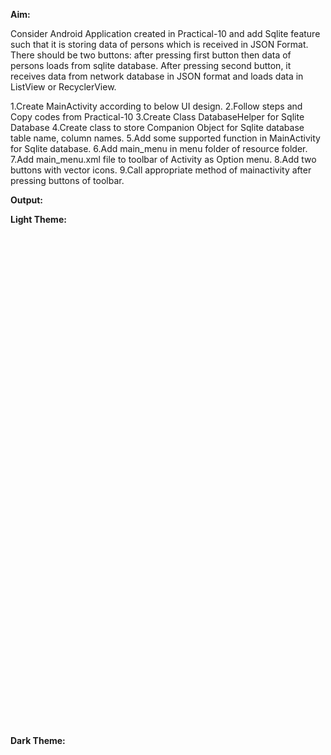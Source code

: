 **Aim:**

Consider Android Application created in Practical-10 and add Sqlite feature such that it is storing data of persons which is received in JSON Format. There should be two buttons: after pressing first button then data of persons loads from sqlite database. After pressing second button, it receives data from network database in JSON format and loads data in ListView or RecyclerView.

1.Create MainActivity according to below UI design.
2.Follow steps and Copy codes from Practical-10
3.Create Class DatabaseHelper for Sqlite Database
4.Create class to store Companion Object for Sqlite database table name, column names.
5.Add some supported function in MainActivity for Sqlite database.
6.Add main_menu in menu folder of resource folder.
7.Add main_menu.xml file to toolbar of Activity as Option menu.
8.Add two buttons with vector icons.
9.Call appropriate method of mainactivity after pressing buttons of toolbar.

**Output:**

**Light Theme:**

<img srs=https://github.com/rutviprajapati16/MAD_Practical11_21012011123/assets/97946004/3e81313e-57c7-4fd8-8ff9-28a4953cf841 height="400" weight="350">

<img srs=https://github.com/rutviprajapati16/MAD_Practical11_21012011123/assets/97946004/6495cfdf-54e8-4fdf-ab03-629c738ced38 height="400" weight="350">

<img srs=https://github.com/rutviprajapati16/MAD_Practical11_21012011123/assets/97946004/72f55db5-a1dc-4ab6-954a-84a215f57b00 height="400" weight="350">



**Dark Theme:**
<img srs=https://github.com/rutviprajapati16/MAD_Practical11_21012011123/assets/97946004/fddba82c-2a03-43ab-b22d-65ec2853e474  height="400" weight="350">


<img srs=https://github.com/rutviprajapati16/MAD_Practical11_21012011123/assets/97946004/63dadec8-df9e-4c1c-ab47-7f209ade1e7b height="400" weight="350">


<img srs=https://github.com/rutviprajapati16/MAD_Practical11_21012011123/assets/97946004/0f865d5a-9d6c-4361-ac32-200d75c679e1 height="400" weight="350">

